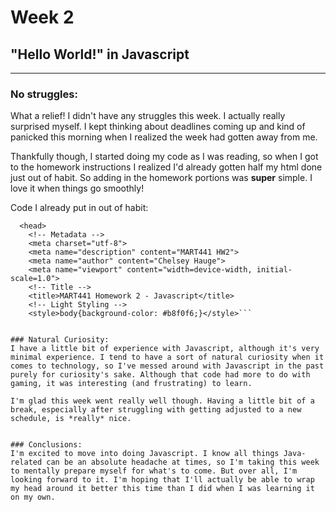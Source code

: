 # Week 2
## "Hello World!" in Javascript
---

### No struggles:
What a relief! I didn't have any struggles this week. I actually really surprised myself. I kept thinking about deadlines coming up and kind of panicked this morning when I realized the week had gotten away from me.

Thankfully though, I started doing my code as I was reading, so when I got to the homework instructions I realized I'd already gotten half my html done just out of habit. So adding in the homework portions was **super** simple. I love it when things go smoothly!

Code I already put in out of habit:
```<html lang="en">
  <head>
    <!-- Metadata -->
    <meta charset="utf-8">
    <meta name="description" content="MART441 HW2">
    <meta name="author" content="Chelsey Hauge">
    <meta name="viewport" content="width=device-width, initial-scale=1.0">
    <!-- Title -->
    <title>MART441 Homework 2 - Javascript</title>
    <!-- Light Styling -->
    <style>body{background-color: #b8f0f6;}</style>```


### Natural Curiosity:
I have a little bit of experience with Javascript, although it's very minimal experience. I tend to have a sort of natural curiosity when it comes to technology, so I've messed around with Javascript in the past purely for curiosity's sake. Although that code had more to do with gaming, it was interesting (and frustrating) to learn.

I'm glad this week went really well though. Having a little bit of a break, especially after struggling with getting adjusted to a new schedule, is *really* nice.


### Conclusions:
I'm excited to move into doing Javascript. I know all things Java-related can be an absolute headache at times, so I'm taking this week to mentally prepare myself for what's to come. But over all, I'm looking forward to it. I'm hoping that I'll actually be able to wrap my head around it better this time than I did when I was learning it on my own.
